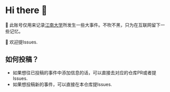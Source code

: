 # Hi there 👋

<!--
**jnu-archives/jnu-archives** is a ✨ _special_ ✨ repository because its `README.md` (this file) appears on your GitHub profile.

Here are some ideas to get you started:

- 🔭 I’m currently working on ...
- 🌱 I’m currently learning ...
- 👯 I’m looking to collaborate on ...
- 🤔 I’m looking for help with ...
- 💬 Ask me about ...
- 📫 How to reach me: ...
- 😄 Pronouns: ...
- ⚡ Fun fact: ...
-->
 📗 此账号仅用来记录[江南大学](https://baike.baidu.com/item/%E6%B1%9F%E5%8D%97%E5%A4%A7%E5%AD%A6/241242?fr=aladdin)所发生一些大事件。不吹不黑，只为在互联网留下一些记忆。 

🎉 欢迎提Issues.


## 如何投稿？
- 如果想往已投稿的事件中添加信息的话，可以直接去对应的仓库PR或者提Issues.
- 如果想投稿新的事件，可以直接在本仓库提Issues.

